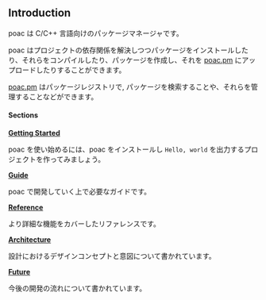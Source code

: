 ## Introduction

poac は C/C++ 言語向けのパッケージマネージャです。

poac はプロジェクトの依存関係を解決しつつパッケージをインストールしたり、それらをコンパイルしたり、パッケージを作成し、それを [poac.pm](https://poac.pm) にアップロードしたりすることができます。

[poac.pm](https://poac.pm) はパッケージレジストリで, パッケージを検索することや、それらを管理することなどができます。


#### Sections
**[Getting Started](getting-started/README.md)**

poac を使い始めるには、poac をインストールし `Hello, world` を出力するプロジェクトを作ってみましょう。


**[Guide](guide/README.md)**

poac で開発していく上で必要なガイドです。


**[Reference](reference/README.md)**

より詳細な機能をカバーしたリファレンスです。


**[Architecture](architecture/README.md)**

設計におけるデザインコンセプトと意図について書かれています。


**[Future](future/README.md)**

今後の開発の流れについて書かれています。
